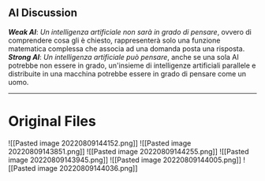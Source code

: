 ## AI Discussion
***Weak AI***: *Un intelligenza artificiale non sarà in grado di pensare*, ovvero di comprendere cosa gli è chiesto, rappresenterà solo una funzione matematica complessa che associa ad una domanda posta una risposta.
***Strong AI***: *Un intelligenza artificiale può pensare*, anche se una sola AI potrebbe non essere in grado, un'insieme di intelligenze artificiali parallele e distribuite in una macchina potrebbe essere in grado di pensare come un uomo.

---
# Original Files
![[Pasted image 20220809144152.png]]
![[Pasted image 20220809143851.png]]
![[Pasted image 20220809144255.png]]
![[Pasted image 20220809143945.png]]
![[Pasted image 20220809144005.png]]
![[Pasted image 20220809144036.png]]
